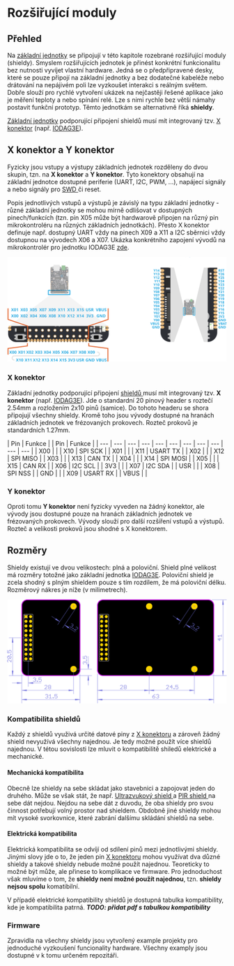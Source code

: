 # Rozšiřující moduly

## Přehled

Na [základní jednotky](../zakladni-jednotky/) se připojují v této kapitole rozebrané rozšiřující moduly \(shieldy\). Smyslem rozšiřujících jednotek je přinést konkrétní funkcionalitu bez nutnosti vyvíjet vlastní hardware. Jedná se o předpřipravené desky, které se pouze připojí na základní jednotky a bez dodatečné kabeléže nebo drátování na nepájivém poli lze vyzkoušet interakci s reálným světem. Dobře slouží pro rychlé vytvoření ukázek na nejčastěji řešené aplikace jako je měření teploty a nebo spínání relé. Lze s nimi rychle bez větší námahy postavit funkční prototyp. Těmto jednotkám se alternativně říká **shieldy**.

[Základní jednotky](../zakladni-jednotky/) podporující připojení shieldů musí mít integrovaný tzv. [X konektor](./#x-konektor-a-y-konektor) \(např. [IODAG3E](../zakladni-jednotky/iodag3e/)\). 

## X konektor a Y konektor

Fyzicky jsou vstupy a výstupy základních jednotek rozděleny do dvou skupin, tzn. na **X konektor** a **Y konektor**. Tyto konektory obsahují na základní jednotce dostupné periferie \(UART, I2C, PWM, ...\), napájecí signály a nebo signály pro [SWD ](../../programovani-hw/offline-programovani/)či reset. 

Popis jednotlivých vstupů a výstupů je závislý na typu základní jednotky - různé základní jednotky se mohou mírně odlišovat v dostupných pinech/funkcích \(tzn. pin X05 může být hardwarově připojen na různý pin mikrokontroléru na různých základních jednotkách\). Přesto X konektor definuje např. dostupný UART vždy na pinech X09 a X11 a I2C sběrnici vždy dostupnou na vývodech X06 a X07. Ukázka konkrétního zapojení vývodů na mikrokontrolér pro jednotku IODAG3E [zde](../zakladni-jednotky/iodag3e/rozhrani-a-periferie.md#gpio-a-sbernice).

![P&#x159;&#xED;klad X konektoru \(vlevo\) a Y konektory \(vpravo\) na z&#xE1;kladn&#xED; desce IODAG3E.](../../../.gitbook/assets/x_y_conn%20%282%29.png)

### X konektor

Základní jednotky podporující připojení [shieldů ](./)musí mít integrovaný tzv. **X konektor** \(např. [IODAG3E](../zakladni-jednotky/iodag3e/)\). Jde o standardní 20 pinový header s roztečí 2.54mm a rozložením 2x10 pinů \(samice\). Do tohoto headeru se shora připojují všechny shieldy. Kromě toho jsou vývody dostupné na hranách základních jednotek ve frézovaných prokovech. Rozteč prokovů je standardních 1.27mm.

| Pin | Funkce |  | Pin | Funkce |
| --- | --- | --- | --- | --- | --- | --- | --- | --- | --- | --- |
| X00 |  |               | X10 | SPI SCK |
| X01 |  |  | X11 | USART TX |
| X02 |  |  | X12 | SPI MISO |
| X03 |  |  | X13 | CAN TX |
| X04 |  |  | X14 | SPI MOSI |
| X05 |  |  | X15 | CAN RX |
| X06 | I2C SCL |  | 3V3 |  |
| X07 | I2C SDA |  | USR |  |
| X08 | SPI NSS |  | GND |  |
| X09 | USART RX |  | VBUS |  |

### **Y konektor**

Oproti tomu **Y konektor** není fyzicky vyveden na žádný konektor, ale vývody jsou dostupné pouze na hranách základních jednotek ve frézovaných prokovech. Vývody slouží pro další rozšíření vstupů a výstupů. Rozteč a velikosti prokovů jsou shodné s X konektorem.





## Rozměry

Shieldy existují ve dvou velikostech: plná a poloviční. Shield plné velikost má rozměry totožné jako základní jednotka [IODAG3E](../zakladni-jednotky/iodag3e/). Poloviční shield je zcela shodný s plným shieldem pouze s tím rozdílem, že má poloviční délku. Rozměrový nákres je níže \(v milimetrech\).

![](../../../.gitbook/assets/shields_both_sizes_dimensions.png)



### Kompatibilita shieldů

Každý z shieldů využivá určité datové piny z [X konektoru](../zakladni-jednotky/iodag3e/rozhrani-a-periferie.md#pinout) a zároveň žádný shield nevyužívá všechny najednou. Je tedy možné použít více shieldů najednou. V tétou sovislosti lze mluvit o kompatibilitě shiledů elektrické a mechanické.

#### Mechanická kompatibilita

Obecně lze shieldy na sebe skládat jako stavebnici a zapojovat jeden do druhého. Může se však stát, že např. [Ultrazvukový shield ](ultrasonic-shield.md)a [PIR shield ](pir-shield.md)na sebe dát nejdou. Nejdou na sebe dát z duvodu, že oba shieldy pro svou činnost potřebují volný prostor nad shieldem. Obdobně jiné shieldy mohou mít vysoké svorkovnice, které zabrání dalšímu skládání shieldů na sebe.

#### Elektrická kompatibilita 

Elektrická kompatibilita se odvíjí od sdílení pinů mezi jednotlivými shieldy. Jinými slovy jde o to, že jeden pin [X konektoru](../zakladni-jednotky/iodag3e/rozhrani-a-periferie.md#pinout) mohou využívat dva důzné shieldy a takové shieldy nebude možné použít najednou. Teoreticky to možné být může, ale přinese to komplikace ve firmware. Pro jednoduchost však mluvíme o tom, že **shieldy není možné použít najednou**, tzn. **shieldy nejsou spolu** komatibilní.

V případě elektrické kompatibility shieldů je dostupná tabulka kompatibility, kde je kompatibilita patrná. _**TODO: přidat pdf s tabulkou kompatibility**_

### Firmware

Zpravidla na všechny shieldy jsou vytvořený example projekty pro jednoduché vyzkoušení funcionality hardware. Všechny examply jsou dostupné v k tomu určeném repozitáři.



